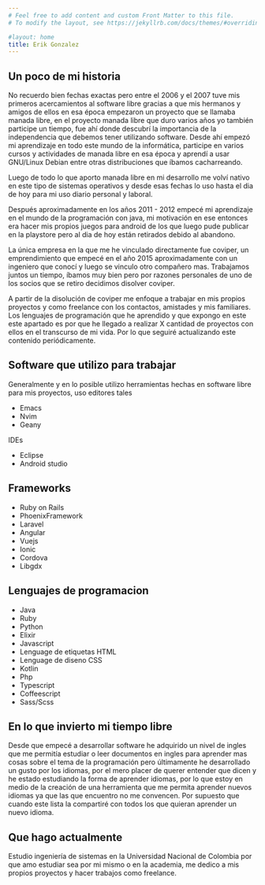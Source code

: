 ```yaml
---
# Feel free to add content and custom Front Matter to this file.
# To modify the layout, see https://jekyllrb.com/docs/themes/#overriding-theme-defaults

#layout: home
title: Erik Gonzalez
---
```


Un poco de mi historia
---
No recuerdo bien fechas exactas pero entre el 2006 y el 2007 tuve mis primeros acercamientos al software libre gracias a que mis hermanos y amigos de ellos en esa época empezaron un proyecto que se llamaba manada libre, en el proyecto manada libre que duro varios años yo también participe un tiempo, fue ahí donde descubrí la importancia de la independencia que debemos tener utilizando software. Desde ahí empezó mi aprendizaje en todo este mundo de la informática, participe en varios cursos y actividades de manada libre en esa época y aprendí a usar GNU/Linux Debian entre otras distribuciones que íbamos cacharreando.

Luego de todo lo que aporto manada libre en mi desarrollo me volví nativo en este tipo de sistemas operativos y desde esas fechas lo uso hasta el dia de hoy para mi uso diario personal y laboral.

Después aproximadamente en los años 2011 - 2012 empecé mi aprendizaje en el mundo de la programación con java, mi motivación en ese entonces era hacer mis propios juegos para android de los que luego pude publicar en la playstore pero al dia de hoy están retirados debido al abandono.

La única empresa en la que me he vinculado directamente fue coviper, un emprendimiento que empecé en el año 2015 aproximadamente con un ingeniero que conocí y luego se vinculo otro compañero mas. Trabajamos juntos un tiempo, íbamos muy bien pero por razones personales de uno de los socios que se retiro decidimos disolver coviper.

A partir de la disolución de coviper me enfoque a trabajar en mis propios proyectos y como freelance con los contactos, amistades y mis familiares. Los lenguajes de programación que he aprendido y que expongo en este este apartado es por que he llegado a realizar X cantidad de proyectos con ellos en el transcurso de mi vida. Por lo que seguiré actualizando este contenido periódicamente.

Software que utilizo para trabajar
---
Generalmente y en lo posible utilizo herramientas hechas en software libre
 para mis proyectos, uso editores tales 
* Emacs 
* Nvim 
* Geany

IDEs 
* Eclipse
* Android studio 

Frameworks
---

* Ruby on Rails
* PhoenixFramework
* Laravel
* Angular
* Vuejs
* Ionic
* Cordova
* Libgdx

Lenguajes de programacion
---
* Java
* Ruby
* Python
* Elixir
* Javascript
* Lenguage de etiquetas HTML
* Lenguage de diseno CSS
* Kotlin
* Php
* Typescript
* Coffeescript
* Sass/Scss

En lo que invierto mi tiempo libre
---

Desde que empecé a desarrollar software he adquirido un nivel de ingles que me permitía estudiar o leer documentos en ingles para aprender mas cosas sobre el tema de la programación pero últimamente he desarrollado un gusto por los idiomas, por el mero placer de querer entender que dicen y he estado estudiando la forma de aprender idiomas, por lo que estoy en medio de la creación de una herramienta que me permita aprender nuevos idiomas ya que las que encuentro no me convencen. Por supuesto que cuando este lista la compartiré con todos los que quieran aprender un nuevo idioma. 

Que hago actualmente
---

Estudio ingeniería de sistemas en la Universidad Nacional de Colombia por que amo estudiar sea por mi mismo o en la academia, me dedico a mis propios proyectos y hacer trabajos como freelance.
